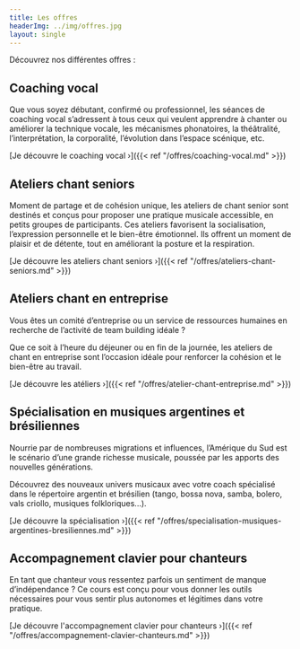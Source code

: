 ```yaml
---
title: Les offres
headerImg: ../img/offres.jpg
layout: single
---
```


Découvrez nos différentes offres :

## Coaching vocal

Que vous soyez débutant, confirmé ou professionnel, les séances de coaching vocal s’adressent à tous ceux qui veulent apprendre à chanter ou améliorer la technique vocale, les mécanismes phonatoires, la théâtralité, l’interprétation, la corporalité, l’évolution dans l’espace scénique, etc.
 
[Je découvre le coaching vocal ›]({{< ref "/offres/coaching-vocal.md" >}})

## Ateliers chant seniors

Moment de partage et de cohésion unique, les ateliers de chant senior sont destinés et conçus pour proposer une pratique musicale accessible, en petits groupes de participants. Ces ateliers favorisent la socialisation, l’expression personnelle et le bien-être émotionnel. Ils offrent un moment de plaisir et de détente, tout en améliorant la posture et la respiration.

[Je découvre les ateliers chant seniors ›]({{< ref "/offres/ateliers-chant-seniors.md" >}})

## Ateliers chant en entreprise

Vous êtes un comité d’entreprise ou un service de ressources humaines en recherche
de l’activité de team building idéale ?

Que ce soit à l’heure du déjeuner ou en fin de la journée, les ateliers de chant en entreprise
sont l’occasion idéale pour renforcer la cohésion et le bien-être au travail. 

[Je découvre les atéliers ›]({{< ref "/offres/atelier-chant-entreprise.md" >}})

## Spécialisation en musiques argentines et brésiliennes

Nourrie par de nombreuses migrations et influences, l’Amérique du Sud est le scénario d’une grande richesse musicale, poussée par les apports des nouvelles générations. 

Découvrez des nouveaux univers musicaux avec votre coach spécialisé dans le répertoire argentin et brésilien (tango, bossa nova, samba, bolero, vals criollo, musiques folkloriques...). 

[Je découvre la spécialisation ›]({{< ref "/offres/specialisation-musiques-argentines-bresiliennes.md" >}})


## Accompagnement clavier pour chanteurs 

En tant que chanteur vous ressentez parfois un sentiment de manque d’indépendance ? Ce cours est conçu pour vous donner les outils nécessaires pour vous sentir plus autonomes et légitimes dans votre pratique.

[Je découvre l'accompagnement clavier pour chanteurs ›]({{< ref "/offres/accompagnement-clavier-chanteurs.md" >}})



